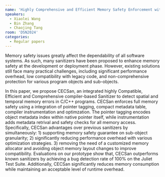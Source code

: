 ```yaml
---
name: 'Highly Comprehensive and Efficient Memory Safety Enforcement with Pointer Tagging'
speakers:
  - Xiaolei Wang
  - Bin Zhang
  - Chaojing Tang
room: 'DSN2024'
categories:
  - Regular papers
---
```



Memory safety issues greatly affect the dependability of all software systems. As such, many sanitizers have been proposed to enhance memory safety at the development or deployment phase. However, existing solutions still face many practical challenges, including significant performance overhead, low compatibility with legacy code, and non-comprehensive protection for various program objects and sub-objects.

In this paper, we propose CECSan, an integrated highly Compatible, Efficient and Comprehensive compiler-based Sanitizer to detect spatial and temporal memory errors in C/C++ programs. CECSan enforces full memory safety using a integration of pointer tagging, compact metadata table, compiler instrumentation and optimzation. The pointer tagging encodes object metadata index within native pointer itself, while instrumentation adds metadata retrival and safety checks for all memory access. Specifically, CECSan advantages over previous sanitizers by simultaneously: 1) supporting memory safety guarantee on sub-object granularity; 2) significantly reducing performance overhead with various optimization strategies. 3) removing the need of a customized memory allocator and avoiding object memory layout changes to improve compatibility. Evaluations on our prototype show that, CECSan outperforms known sanitizers by achieving a bug detection rate of 100% on the Juliet Test Suite. Additionally, CECSan significantly reduces memory consumption while maintaining an acceptable level of runtime overhead.

